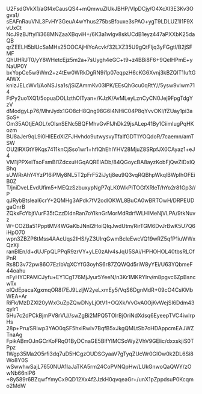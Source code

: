 U2FsdGVkX1/aGf4xCausQS4+mQmwuZlUkJBHP/VlpDCjy/O4XcXI3E3Kv3Ogva1/
sEAFnRauVNL3FvHY3GeuA4wYhus275bsBfouxe3sPAO+ygT9LDLUZ1I1F9XvUxCt
NcJ9zBJftyl1i368MNZaaXBqviH+/6K3a1wlgv8skUCdB1eyz447aPXXbK25daQB
qrZEELH5blUcSaMHs25OOCAjHiYoAcvkf32LXZ35U9gQtFljq3yFGgtl/B2jSFMF
QhUHRJT0/yY8WHetcEjz5m2a+7sUygh4eGC+t9+z4BBi8F6+9QelHPmE+yNaUP0Y
bxYopCe5w9Wm2+z4tEw0WRkDgRN9i1p07eqpzH6cKG6Xvnj3kBZQlT1IuftGAIWX
knizJELcWv1/AoNSJsa1s/jSiZAmmKv03lPK/EEsQhGcu0qRtY//5ysw9vlwm714
FtPy2uo1XQ1/5opuaDOLIzthOlTyan+/KJzK/AvMLeyLznCyCN0Jej9FpgTdgYzV
dModgyLp76/MhrJydx1GO8cH8Qng98G6l4NHiC04P8qYvvOKI/fZUay1pi3aSoS+
Om35AOtjEAOL/xOlsnSENc5BQFMhvGvFfJhDk29jsALep41By1CiimIugPqHKozm
BU8aJer9qL9i0HlEEdXlZFJHvhdo9utwysvyTfaIfGDT1YOQdoR/7caemn/amTSW
OU2lRXGtY9Kqs7411knCjSso1wr1+hflQhEhIYHV28MjuZ8SRpfJX0CAyaz1+eJ4
VM1jPPXeITsoFsmBl1ZdcxuHGqAQRElADb/84QGoycBA8ayzKobFjQwZIDxIQBhq
sUWRrAhY4YzP16iPMy8NL5T2pFrF52iJytj8eu9Q3vqRQBhpWkqlBWpIhOFEiB0Z
T/jniDveLEvdUfim5+MEQzSzbuxypNgP7qLK0WkPiTOGfXRleT/hYo2r81Gp3//P
qJRybBtsleal6crY+2QMHg3APdk7fV2odlOKWL8BuCA0wBRTOwH/DRPEUDgaOnrB
ZQkxFcYbjtVurF35tCzzDIdnRan7oYIknGrMorMdRdrfWLHlMeNjVLPA/9tkNuvz
W+COZBa51PpptMV4WGaKbJNnI2HoiQIqJwdUtm/RirTGM6DvJrBwK5U7Q6iHpO70
wpn3ZBZP8tMss4AAcUqs2IHS/yZ3UIrqGwmBcleEwcVQ19wRZ5qfP1iuWWxQzXji
ranBlEn/d+dUJFpQLPPqR9zrVY+yLE0zAlv4sJqU5SAi/HPHOHOL40tbsRLOfPnR
Rs8D3v72pw86O7EzIbVqXCYfG3oyhS6r87ZQWQd5riW8yYEi/U63YQbmeF44oahu
nFyHYCPAMCJyfu+EY1CgT76MjJyur5YeeN/n3Kr1MKRYIrv/m8pgvc6ZpBsncwTx
oIQdEpacaXgxmqOR8I7EJ9LzljW2yeLxmEy5/VqS6DgnMdR+09cO4CsKMbWEA+Ar
RiFk/MzDZXl20yWxGuZpZQwDNyLjOtV1+OQXk/VvGvA0OjKvWejSI6Ddm43qylr1
5Hu7c2dPCkBjmPV8rVU//swZgBi2MPQ5TOlrBjOriNdXdsq6EyeepTVC4iwIrpHs
28p+Pru/SRiwp3YAO0qSF5hxlRwIv7BqfB5xJkgQMLtSb7oHDAppcmEAJWZTnaAg
FpikABmOJnGCrKoFRqO1ByDCnaGE5BlfYlMCSoWyZVhV9GElic/dxxskjiS0TPpz
1Wgp35Ma2O5rfi3dq7uD5HCgzOUDSGyaaV7gTyqZUcWr0GIOw0k2DL6Si8Wo8Y0S
wSwwhwSajL7650NUA1IaJaTKA5rm24CoPVNQpHw/LUkGnwoQaQWY/zOwNb66nlP6
+8y589r6BZqwfYmyCx9QD12Xx4f2JzkH0qvqeaGr+/unX1pZppdsuP0Kcqmo2MdW
